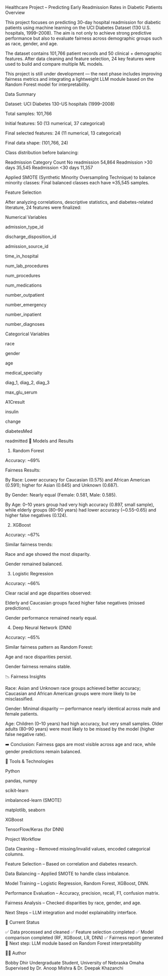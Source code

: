 Healthcare Project – Predicting Early Readmission Rates in Diabetic Patients
 Overview

This project focuses on predicting 30-day hospital readmission for diabetic patients using machine learning on the UCI Diabetes Dataset (130 U.S. hospitals, 1999–2008).
The aim is not only to achieve strong predictive performance but also to evaluate fairness across demographic groups such as race, gender, and age.

The dataset contains 101,766 patient records and 50 clinical + demographic features.
After data cleaning and feature selection, 24 key features were used to build and compare multiple ML models.

This project is still under development — the next phase includes improving fairness metrics and integrating a lightweight LLM module based on the Random Forest model for interpretability.

Data Summary

Dataset: UCI Diabetes 130-US hospitals (1999–2008)

Total samples: 101,766

Initial features: 50 (13 numerical, 37 categorical)

Final selected features: 24 (11 numerical, 13 categorical)

Final data shape: (101,766, 24)

Class distribution before balancing:

Readmission Category	Count
No readmission	54,864
Readmission >30 days	35,545
Readmission <30 days	11,357

Applied SMOTE (Synthetic Minority Oversampling Technique) to balance minority classes:
Final balanced classes each have ≈35,545 samples.

 Feature Selection

After analyzing correlations, descriptive statistics, and diabetes-related literature, 24 features were finalized:

Numerical Variables

admission_type_id

discharge_disposition_id

admission_source_id

time_in_hospital

num_lab_procedures

num_procedures

num_medications

number_outpatient

number_emergency

number_inpatient

number_diagnoses

Categorical Variables

race

gender

age

medical_specialty

diag_1, diag_2, diag_3

max_glu_serum

A1Cresult

insulin

change

diabetesMed

readmitted
🤖 Models and Results
1. Random Forest

Accuracy: ~69%

Fairness Results:

By Race: Lower accuracy for Caucasian (0.575) and African American (0.591); higher for Asian (0.645) and Unknown (0.687).

By Gender: Nearly equal (Female: 0.581, Male: 0.585).

By Age: 0–10 years group had very high accuracy (0.897, small sample), while elderly groups (80–90 years) had lower accuracy (~0.55–0.65) and higher false negatives (0.124).

2. XGBoost

Accuracy: ~67%

Similar fairness trends:

Race and age showed the most disparity.

Gender remained balanced.

3. Logistic Regression

Accuracy: ~66%

Clear racial and age disparities observed:

Elderly and Caucasian groups faced higher false negatives (missed predictions).

Gender performance remained nearly equal.

4. Deep Neural Network (DNN)

Accuracy: ~65%

Similar fairness pattern as Random Forest:

Age and race disparities persist.

Gender fairness remains stable.

📉 Fairness Insights

Race: Asian and Unknown race groups achieved better accuracy; Caucasian and African American groups were more likely to be misclassified.

Gender: Minimal disparity — performance nearly identical across male and female patients.

Age: Children (0–10 years) had high accuracy, but very small samples. Older adults (80–90 years) were most likely to be missed by the model (higher false negative rate).

➡️ Conclusion: Fairness gaps are most visible across age and race, while gender predictions remain balanced.

🧮 Tools & Technologies

Python

pandas, numpy

scikit-learn

imbalanced-learn (SMOTE)

matplotlib, seaborn

XGBoost

TensorFlow/Keras (for DNN)

 Project Workflow

Data Cleaning – Removed missing/invalid values, encoded categorical columns.

Feature Selection – Based on correlation and diabetes research.

Data Balancing – Applied SMOTE to handle class imbalance.

Model Training – Logistic Regression, Random Forest, XGBoost, DNN.

Performance Evaluation – Accuracy, precision, recall, F1, confusion matrix.

Fairness Analysis – Checked disparities by race, gender, and age.

Next Steps – LLM integration and model explainability interface.

🚧 Current Status

✅ Data processed and cleaned
✅ Feature selection completed
✅ Model comparison completed (RF, XGBoost, LR, DNN)
✅ Fairness report generated
🚧 Next step: LLM module based on Random Forest interpretability

👨‍💻 Author

Bobby Dhir
Undergraduate Student, University of Nebraska Omaha
Supervised by Dr. Anoop Mishra & Dr. Deepak Khazanchi
